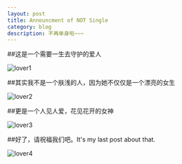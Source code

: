 ```yaml
---
layout: post
title: Announcment of NOT Single
category: blog
description: 不再单身啦~~~
---
```

##这是一个需要一生去守护的爱人

![lover1](https://raw.githubusercontent.com/xneo123/xneo123.github.io/master/images/blog/lover001.jpg)

##其实我不是一个肤浅的人，因为她不仅仅是一个漂亮的女生

![lover2](https://raw.githubusercontent.com/xneo123/xneo123.github.io/master/images/blog/lover002.jpg)

##更是一个人见人爱，花见花开的女神

![lover3](https://raw.githubusercontent.com/xneo123/xneo123.github.io/master/images/blog/lover003.jpg)

##好了，请祝福我们吧。It's my last post about that.

![lover4](https://raw.githubusercontent.com/xneo123/xneo123.github.io/master/images/blog/lover004.jpg)
